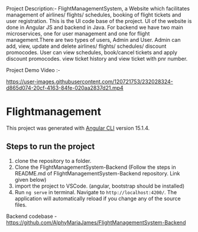 Project Description:-
FlightManagementSystem, a Website which facilitates management of airlines/ flights/ schedules, booking of flight tickets and user registration. This is the UI code base of the project. UI of the website is done in Angular JS and backend in Java. For backend we have two main microservices, one for user management and one for flight management.There are two types of users, Admin and User. Admin can add, view, update and delete airlines/ flights/ schedules/ discount promocodes. User can view schedules, book/cancel tickets and apply discount promocodes. view ticket history and view ticket with pnr number.

Project Demo Video :-

https://user-images.githubusercontent.com/120721753/232028324-d865d074-20cf-4163-84fe-020aa2837d21.mp4

# Flightmanagement

This project was generated with [Angular CLI](https://github.com/angular/angular-cli) version 15.1.4.

## Steps to run the project
1. clone the repository to a folder. 
2. Clone the FlightManagementSystem-Backend (Follow the steps in README.md of FlightManagementSystem-Backend repository. Link given below)
3. import the project to VSCode. (angular, bootstrap should be installed)
4. Run `ng serve` in terminal. Navigate to `http://localhost:4200/`. The application will automatically reload if you change any of the source files.

Backend codebase - https://github.com/AlphyMariaJames/FlightManagementSystem-Backend
